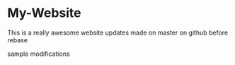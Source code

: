 # My-Website
This is a really awesome website
updates made on master on github before rebase

sample modifications

